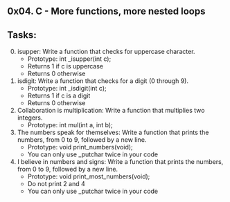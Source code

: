 0x04. C - More functions, more nested loops
---------------------------------------------
## Tasks:
0. isupper: Write a function that checks for uppercase character.
	* Prototype: int _isupper(int c);
	* Returns 1 if c is uppercase
	* Returns 0 otherwise
1. isdigit: Write a function that checks for a digit (0 through 9).
	* Prototype: int _isdigit(int c);
	* Returns 1 if c is a digit
	* Returns 0 otherwise
2. Collaboration is multiplication: Write a function that multiplies two integers.
	* Prototype: int mul(int a, int b);
3. The numbers speak for themselves: Write a function that prints the numbers, from 0 to 9, followed by a new line.
	* Prototype: void print_numbers(void);
	* You can only use _putchar twice in your code
4. I believe in numbers and signs: Write a function that prints the numbers, from 0 to 9, followed by a new line.
	* Prototype: void print_most_numbers(void);
	* Do not print 2 and 4
	* You can only use _putchar twice in your code

